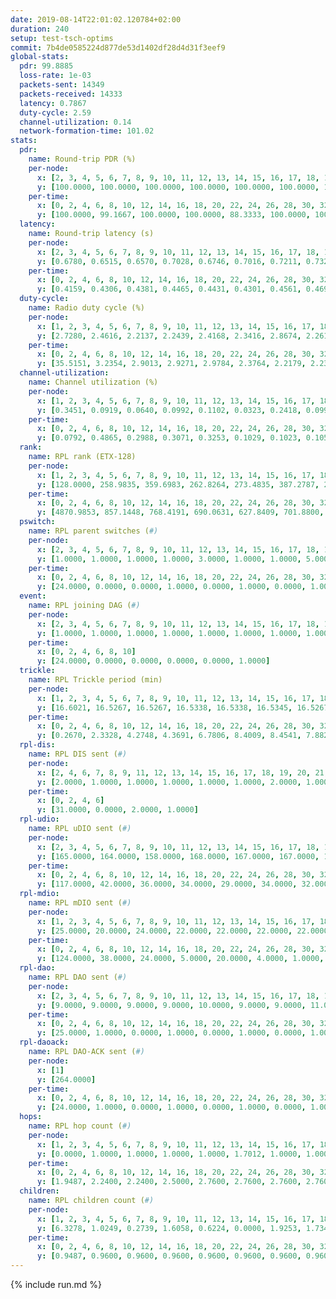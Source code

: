 ```yaml
---
date: 2019-08-14T22:01:02.120784+02:00
duration: 240
setup: test-tsch-optims
commit: 7b4de0585224d877de53d1402df28d4d31f3eef9
global-stats:
  pdr: 99.8885
  loss-rate: 1e-03
  packets-sent: 14349
  packets-received: 14333
  latency: 0.7867
  duty-cycle: 2.59
  channel-utilization: 0.14
  network-formation-time: 101.02
stats:
  pdr:
    name: Round-trip PDR (%)
    per-node:
      x: [2, 3, 4, 5, 6, 7, 8, 9, 10, 11, 12, 13, 14, 15, 16, 17, 18, 19, 20, 21, 22, 23, 24, 25]
      y: [100.0000, 100.0000, 100.0000, 100.0000, 100.0000, 100.0000, 100.0000, 100.0000, 100.0000, 100.0000, 100.0000, 100.0000, 100.0000, 99.8285, 99.6937, 100.0000, 99.8361, 99.3548, 99.6599, 99.6835, 99.6672, 99.6825, 100.0000, 100.0000]
    per-time:
      x: [0, 2, 4, 6, 8, 10, 12, 14, 16, 18, 20, 22, 24, 26, 28, 30, 32, 34, 36, 38, 40, 42, 44, 46, 48, 50, 52, 54, 56, 58, 60, 62, 64, 66, 68, 70, 72, 74, 76, 78, 80, 82, 84, 86, 88, 90, 92, 94, 96, 98, 100, 102, 104, 106, 108, 110, 112, 114, 116, 118, 120, 122, 124, 126, 128, 130, 132, 134, 136, 138, 140, 142, 144, 146, 148, 150, 152, 154, 156, 158, 160, 162, 164, 166, 168, 170, 172, 174, 176, 178, 180, 182, 184, 186, 188, 190, 192, 194, 196, 198, 200, 202, 204, 206, 208, 210, 212, 214, 216, 218, 220, 222, 224, 226, 228, 230, 232, 234, 236, 238, 240]
      y: [100.0000, 99.1667, 100.0000, 100.0000, 88.3333, 100.0000, 100.0000, 100.0000, 100.0000, 100.0000, 100.0000, 100.0000, 100.0000, 99.1597, 100.0000, 100.0000, 100.0000, 100.0000, 100.0000, 100.0000, 100.0000, 100.0000, 100.0000, 100.0000, 100.0000, 100.0000, 100.0000, 100.0000, 100.0000, 100.0000, 100.0000, 100.0000, 100.0000, 100.0000, 100.0000, 100.0000, 100.0000, 100.0000, 100.0000, 100.0000, 100.0000, 100.0000, 100.0000, 100.0000, 100.0000, 100.0000, 100.0000, 100.0000, 100.0000, 100.0000, 100.0000, 100.0000, 100.0000, 100.0000, 100.0000, 100.0000, 100.0000, 100.0000, 100.0000, 100.0000, 100.0000, 100.0000, 100.0000, 100.0000, 100.0000, 100.0000, 100.0000, 100.0000, 100.0000, 100.0000, 100.0000, 100.0000, 100.0000, 100.0000, 100.0000, 100.0000, 100.0000, 100.0000, 100.0000, 100.0000, 100.0000, 100.0000, 100.0000, 100.0000, 100.0000, 100.0000, 100.0000, 100.0000, 100.0000, 100.0000, 100.0000, 100.0000, 100.0000, 100.0000, 100.0000, 100.0000, 100.0000, 100.0000, 100.0000, 100.0000, 100.0000, 100.0000, 100.0000, 100.0000, 100.0000, 100.0000, 100.0000, 100.0000, 100.0000, 100.0000, 100.0000, 100.0000, 100.0000, 100.0000, 100.0000, 100.0000, 100.0000, 100.0000, 100.0000, 100.0000, null]
  latency:
    name: Round-trip latency (s)
    per-node:
      x: [2, 3, 4, 5, 6, 7, 8, 9, 10, 11, 12, 13, 14, 15, 16, 17, 18, 19, 20, 21, 22, 23, 24, 25]
      y: [0.6780, 0.6515, 0.6570, 0.7028, 0.6746, 0.7016, 0.7211, 0.7320, 0.6589, 0.7157, 0.7332, 0.7690, 0.7530, 0.8566, 0.7508, 0.8145, 0.8831, 0.7932, 0.8963, 0.8550, 0.8946, 0.9702, 0.9811, 1.0000]
    per-time:
      x: [0, 2, 4, 6, 8, 10, 12, 14, 16, 18, 20, 22, 24, 26, 28, 30, 32, 34, 36, 38, 40, 42, 44, 46, 48, 50, 52, 54, 56, 58, 60, 62, 64, 66, 68, 70, 72, 74, 76, 78, 80, 82, 84, 86, 88, 90, 92, 94, 96, 98, 100, 102, 104, 106, 108, 110, 112, 114, 116, 118, 120, 122, 124, 126, 128, 130, 132, 134, 136, 138, 140, 142, 144, 146, 148, 150, 152, 154, 156, 158, 160, 162, 164, 166, 168, 170, 172, 174, 176, 178, 180, 182, 184, 186, 188, 190, 192, 194, 196, 198, 200, 202, 204, 206, 208, 210, 212, 214, 216, 218, 220, 222, 224, 226, 228, 230, 232, 234, 236, 238, 240]
      y: [0.4159, 0.4306, 0.4381, 0.4465, 0.4431, 0.4301, 0.4561, 0.4696, 0.4311, 0.4198, 0.4443, 0.3927, 0.4035, 0.4208, 0.4206, 0.3968, 0.4339, 0.4083, 0.4126, 0.3887, 0.4112, 0.3806, 0.4240, 0.4168, 0.3796, 0.3881, 0.3677, 0.3725, 0.3556, 0.3820, 0.3714, 0.3523, 0.3505, 0.3474, 0.3482, 0.3549, 0.4401, 0.3628, 0.3218, 0.3284, 0.3254, 0.3210, 0.3641, 0.3323, 0.3497, 0.3228, 0.3826, 0.5026, 0.5009, 0.3292, 0.3461, 0.3079, 0.3538, 0.5454, 0.6110, 0.5321, 0.3854, 0.3336, 0.3358, 0.8827, 1.0575, 0.8547, 0.5447, 0.5635, 0.4371, 0.8786, 1.2705, 1.2026, 1.0036, 0.7876, 0.5801, 0.9781, 1.2809, 1.2702, 1.2711, 1.2155, 0.8635, 1.0565, 1.2844, 1.2899, 1.2915, 1.2490, 1.2921, 1.2444, 1.2933, 1.3018, 1.2801, 1.2796, 1.2913, 1.2770, 1.2722, 1.2507, 1.2546, 1.2675, 1.2546, 1.2276, 1.2412, 1.2784, 1.2706, 1.2606, 1.2893, 1.2529, 1.2593, 1.2518, 1.2458, 1.2713, 1.2355, 1.2447, 1.2328, 1.2512, 1.2612, 1.2554, 1.2776, 1.2594, 1.2372, 1.2714, 1.2481, 1.2620, 1.2958, 1.2834, null]
  duty-cycle:
    name: Radio duty cycle (%)
    per-node:
      x: [1, 2, 3, 4, 5, 6, 7, 8, 9, 10, 11, 12, 13, 14, 15, 16, 17, 18, 19, 20, 21, 22, 23, 24, 25]
      y: [2.7280, 2.4616, 2.2137, 2.2439, 2.4168, 2.3416, 2.8674, 2.2612, 2.2543, 2.1731, 2.3898, 2.3089, 2.7063, 2.3436, 3.0204, 2.6580, 2.4461, 2.5077, 2.4823, 2.5272, 2.5130, 2.6729, 2.6290, 2.4513, 2.5552]
    per-time:
      x: [0, 2, 4, 6, 8, 10, 12, 14, 16, 18, 20, 22, 24, 26, 28, 30, 32, 34, 36, 38, 40, 42, 44, 46, 48, 50, 52, 54, 56, 58, 60, 62, 64, 66, 68, 70, 72, 74, 76, 78, 80, 82, 84, 86, 88, 90, 92, 94, 96, 98, 100, 102, 104, 106, 108, 110, 112, 114, 116, 118, 120, 122, 124, 126, 128, 130, 132, 134, 136, 138, 140, 142, 144, 146, 148, 150, 152, 154, 156, 158, 160, 162, 164, 166, 168, 170, 172, 174, 176, 178, 180, 182, 184, 186, 188, 190, 192, 194, 196, 198, 200, 202, 204, 206, 208, 210, 212, 214, 216, 218, 220, 222, 224, 226, 228, 230, 232, 234, 236, 238, 240]
      y: [35.5151, 3.2354, 2.9013, 2.9271, 2.9784, 2.3764, 2.2179, 2.2362, 2.2478, 2.2200, 2.2043, 2.2099, 2.1887, 2.2025, 2.2667, 2.1924, 2.2184, 2.2079, 2.2059, 2.2121, 2.2004, 2.2053, 2.1992, 2.2356, 2.2137, 2.2016, 2.2166, 2.1959, 2.2211, 2.2011, 2.2092, 2.2309, 2.2076, 2.2172, 2.1891, 2.2080, 2.2144, 2.1981, 2.1689, 2.1747, 2.1858, 2.1857, 2.1795, 2.1827, 2.1642, 2.1710, 2.1755, 2.2077, 2.2211, 2.2049, 2.2095, 2.2138, 2.1868, 2.1775, 2.1876, 2.1867, 2.1703, 2.2143, 2.1697, 2.1848, 2.1701, 2.1556, 2.1538, 2.1735, 2.1652, 2.1798, 2.1818, 2.1885, 2.1593, 2.1699, 2.1739, 2.1981, 2.1805, 2.1808, 2.1942, 2.1761, 2.2060, 2.1940, 2.1798, 2.1767, 2.1877, 2.1737, 2.1885, 2.1768, 2.1784, 2.1939, 2.1982, 2.1782, 2.1697, 2.1844, 2.1653, 2.1669, 2.1635, 2.1755, 2.1728, 2.1570, 2.1425, 2.1545, 2.1913, 2.1744, 2.1661, 2.1847, 2.1820, 2.1780, 2.1720, 2.1656, 2.1739, 2.1730, 2.1773, 2.1707, 2.1800, 2.1889, 2.2017, 2.1885, 2.1788, 2.1742, 2.1894, 2.1733, 2.2027, 2.1963, 2.1936]
  channel-utilization:
    name: Channel utilization (%)
    per-node:
      x: [1, 2, 3, 4, 5, 6, 7, 8, 9, 10, 11, 12, 13, 14, 15, 16, 17, 18, 19, 20, 21, 22, 23, 24, 25]
      y: [0.3451, 0.0919, 0.0640, 0.0992, 0.1102, 0.0323, 0.2418, 0.0993, 0.0333, 0.0809, 0.0330, 0.0333, 0.1189, 0.0319, 0.3473, 0.1669, 0.0439, 0.0724, 0.0430, 0.0497, 0.0647, 0.0566, 0.0357, 0.0322, 0.0353]
    per-time:
      x: [0, 2, 4, 6, 8, 10, 12, 14, 16, 18, 20, 22, 24, 26, 28, 30, 32, 34, 36, 38, 40, 42, 44, 46, 48, 50, 52, 54, 56, 58, 60, 62, 64, 66, 68, 70, 72, 74, 76, 78, 80, 82, 84, 86, 88, 90, 92, 94, 96, 98, 100, 102, 104, 106, 108, 110, 112, 114, 116, 118, 120, 122, 124, 126, 128, 130, 132, 134, 136, 138, 140, 142, 144, 146, 148, 150, 152, 154, 156, 158, 160, 162, 164, 166, 168, 170, 172, 174, 176, 178, 180, 182, 184, 186, 188, 190, 192, 194, 196, 198, 200, 202, 204, 206, 208, 210, 212, 214, 216, 218, 220, 222, 224, 226, 228, 230, 232, 234, 236, 238, 240]
      y: [0.0792, 0.4865, 0.2988, 0.3071, 0.3253, 0.1029, 0.1023, 0.1052, 0.1098, 0.1008, 0.0962, 0.0966, 0.0913, 0.0950, 0.1158, 0.0901, 0.0980, 0.0947, 0.0955, 0.0981, 0.0935, 0.0942, 0.0910, 0.1038, 0.0955, 0.0918, 0.0954, 0.0897, 0.0981, 0.0900, 0.0928, 0.0967, 0.0884, 0.0928, 0.0839, 0.0890, 0.0931, 0.0893, 0.0804, 0.0826, 0.0842, 0.0826, 0.0834, 0.0834, 0.0790, 0.0803, 0.0817, 0.0923, 0.0948, 0.0916, 0.0902, 0.0942, 0.0842, 0.0832, 0.0863, 0.0880, 0.0802, 0.0950, 0.0795, 0.0845, 0.0789, 0.0745, 0.0761, 0.0815, 0.0794, 0.0836, 0.0831, 0.0885, 0.0753, 0.0803, 0.0825, 0.0914, 0.0821, 0.0832, 0.0859, 0.0799, 0.0897, 0.0851, 0.0820, 0.0823, 0.0839, 0.0810, 0.0839, 0.0816, 0.0808, 0.0864, 0.0847, 0.0833, 0.0812, 0.0853, 0.0779, 0.0778, 0.0784, 0.0802, 0.0800, 0.0743, 0.0700, 0.0745, 0.0878, 0.0825, 0.0783, 0.0827, 0.0824, 0.0831, 0.0805, 0.0798, 0.0820, 0.0810, 0.0831, 0.0792, 0.0813, 0.0865, 0.0891, 0.0845, 0.0813, 0.0813, 0.0866, 0.0805, 0.0891, 0.0828, 0.0821]
  rank:
    name: RPL rank (ETX-128)
    per-node:
      x: [1, 2, 3, 4, 5, 6, 7, 8, 9, 10, 11, 12, 13, 14, 15, 16, 17, 18, 19, 20, 21, 22, 23, 24, 25]
      y: [128.0000, 258.9835, 359.6983, 262.8264, 273.4835, 387.2787, 277.4711, 300.5083, 525.3902, 437.9713, 784.2341, 482.0321, 419.1399, 609.6923, 688.7830, 796.3522, 850.2782, 716.2840, 891.9315, 702.1600, 720.4204, 742.4431, 824.2897, 814.4337, 867.5520]
    per-time:
      x: [0, 2, 4, 6, 8, 10, 12, 14, 16, 18, 20, 22, 24, 26, 28, 30, 32, 34, 36, 38, 40, 42, 44, 46, 48, 50, 52, 54, 56, 58, 60, 62, 64, 66, 68, 70, 72, 74, 76, 78, 80, 82, 84, 86, 88, 90, 92, 94, 96, 98, 100, 102, 104, 106, 108, 110, 112, 114, 116, 118, 120, 122, 124, 126, 128, 130, 132, 134, 136, 138, 140, 142, 144, 146, 148, 150, 152, 154, 156, 158, 160, 162, 164, 166, 168, 170, 172, 174, 176, 178, 180, 182, 184, 186, 188, 190, 192, 194, 196, 198, 200, 202, 204, 206, 208, 210, 212, 214, 216, 218, 220, 222, 224, 226, 228, 230, 232, 234, 236, 238, 240]
      y: [4870.9853, 857.1448, 768.4191, 690.0631, 627.8409, 701.8800, 675.8000, 631.5098, 599.3725, 604.3000, 603.8400, 602.9216, 594.9800, 594.5769, 580.0588, 588.9000, 590.4000, 595.0392, 596.2549, 586.8600, 584.7200, 579.7600, 617.0962, 613.5200, 603.1373, 600.8800, 579.0385, 559.7308, 547.8039, 549.6600, 550.4231, 546.2909, 546.5400, 563.5098, 546.0600, 541.5962, 562.2593, 539.4630, 526.3000, 518.6863, 521.1961, 521.6078, 510.2000, 510.0196, 501.0200, 510.1296, 498.7451, 485.2885, 477.9623, 454.1800, 455.7000, 475.5385, 470.7647, 475.5686, 470.2549, 471.8824, 460.4706, 447.7170, 435.5400, 436.5600, 437.9600, 438.2549, 435.4200, 440.3529, 439.1800, 438.6667, 457.4800, 486.2400, 483.3000, 477.1000, 481.8400, 493.4464, 461.6800, 461.7255, 460.4000, 463.3529, 468.1132, 476.1400, 480.7255, 467.3000, 471.8039, 469.9200, 463.2353, 455.3922, 462.4231, 468.5098, 476.0577, 453.2200, 462.7255, 444.2941, 444.5400, 441.0392, 440.0400, 441.0800, 447.3200, 442.1600, 439.2800, 441.9020, 448.2549, 461.8400, 474.6000, 478.0392, 477.1800, 481.3333, 477.1509, 461.4600, 478.8868, 487.4902, 483.2453, 480.6200, 477.2800, 492.0385, 482.9615, 477.9600, 474.4706, 469.3725, 471.9808, 465.1600, 461.8235, 462.4400, 472.5200]
  pswitch:
    name: RPL parent switches (#)
    per-node:
      x: [2, 3, 4, 5, 6, 7, 8, 9, 10, 11, 12, 13, 14, 15, 16, 17, 18, 19, 20, 21, 22, 23, 24, 25]
      y: [1.0000, 1.0000, 1.0000, 1.0000, 3.0000, 1.0000, 1.0000, 5.0000, 3.0000, 11.0000, 8.0000, 2.0000, 6.0000, 8.0000, 6.0000, 7.0000, 9.0000, 7.0000, 10.0000, 5.0000, 6.0000, 12.0000, 9.0000, 10.0000]
    per-time:
      x: [0, 2, 4, 6, 8, 10, 12, 14, 16, 18, 20, 22, 24, 26, 28, 30, 32, 34, 36, 38, 40, 42, 44, 46, 48, 50, 52, 54, 56, 58, 60, 62, 64, 66, 68, 70, 72, 74, 76, 78, 80, 82, 84, 86, 88, 90, 92, 94, 96, 98, 100, 102, 104, 106, 108, 110, 112, 114, 116, 118, 120, 122, 124, 126, 128, 130, 132, 134, 136, 138, 140, 142, 144, 146, 148, 150, 152, 154, 156, 158, 160, 162, 164, 166, 168, 170, 172, 174, 176, 178, 180, 182, 184, 186, 188, 190, 192, 194, 196, 198, 200, 202, 204, 206, 208, 210, 212, 214, 216, 218, 220, 222, 224, 226, 228, 230, 232, 234, 236]
      y: [24.0000, 0.0000, 0.0000, 1.0000, 0.0000, 1.0000, 0.0000, 1.0000, 1.0000, 0.0000, 0.0000, 1.0000, 0.0000, 2.0000, 1.0000, 0.0000, 0.0000, 1.0000, 1.0000, 0.0000, 0.0000, 0.0000, 2.0000, 0.0000, 1.0000, 0.0000, 2.0000, 2.0000, 1.0000, 0.0000, 2.0000, 5.0000, 0.0000, 1.0000, 0.0000, 2.0000, 4.0000, 4.0000, 0.0000, 1.0000, 1.0000, 1.0000, 0.0000, 1.0000, 0.0000, 4.0000, 1.0000, 2.0000, 3.0000, 0.0000, 0.0000, 2.0000, 1.0000, 1.0000, 1.0000, 1.0000, 1.0000, 3.0000, 0.0000, 0.0000, 0.0000, 1.0000, 0.0000, 1.0000, 0.0000, 1.0000, 0.0000, 0.0000, 0.0000, 0.0000, 0.0000, 6.0000, 0.0000, 1.0000, 0.0000, 1.0000, 3.0000, 0.0000, 1.0000, 0.0000, 1.0000, 0.0000, 1.0000, 1.0000, 2.0000, 1.0000, 2.0000, 0.0000, 1.0000, 1.0000, 0.0000, 1.0000, 0.0000, 0.0000, 0.0000, 0.0000, 0.0000, 1.0000, 1.0000, 0.0000, 0.0000, 1.0000, 0.0000, 1.0000, 3.0000, 0.0000, 3.0000, 1.0000, 3.0000, 0.0000, 0.0000, 2.0000, 2.0000, 0.0000, 1.0000, 1.0000, 2.0000, 0.0000, 1.0000]
  event:
    name: RPL joining DAG (#)
    per-node:
      x: [2, 3, 4, 5, 6, 7, 8, 9, 10, 11, 12, 13, 14, 15, 16, 17, 18, 19, 20, 21, 22, 23, 24, 25]
      y: [1.0000, 1.0000, 1.0000, 1.0000, 1.0000, 1.0000, 1.0000, 1.0000, 1.0000, 1.0000, 1.0000, 1.0000, 1.0000, 2.0000, 1.0000, 1.0000, 1.0000, 1.0000, 1.0000, 1.0000, 1.0000, 1.0000, 1.0000, 1.0000]
    per-time:
      x: [0, 2, 4, 6, 8, 10]
      y: [24.0000, 0.0000, 0.0000, 0.0000, 0.0000, 1.0000]
  trickle:
    name: RPL Trickle period (min)
    per-node:
      x: [1, 2, 3, 4, 5, 6, 7, 8, 9, 10, 11, 12, 13, 14, 15, 16, 17, 18, 19, 20, 21, 22, 23, 24, 25]
      y: [16.6021, 16.5267, 16.5267, 16.5338, 16.5338, 16.5345, 16.5267, 16.5287, 16.5422, 16.4811, 16.5644, 16.5183, 16.5306, 16.5460, 6.2695, 16.5460, 16.5497, 16.5571, 16.5497, 16.6268, 16.6094, 15.6408, 15.8763, 16.6233, 15.9157]
    per-time:
      x: [0, 2, 4, 6, 8, 10, 12, 14, 16, 18, 20, 22, 24, 26, 28, 30, 32, 34, 36, 38, 40, 42, 44, 46, 48, 50, 52, 54, 56, 58, 60, 62, 64, 66, 68, 70, 72, 74, 76, 78, 80, 82, 84, 86, 88, 90, 92, 94, 96, 98, 100, 102, 104, 106, 108, 110, 112, 114, 116, 118, 120, 122, 124, 126, 128, 130, 132, 134, 136, 138, 140, 142, 144, 146, 148, 150, 152, 154, 156, 158, 160, 162, 164, 166, 168, 170, 172, 174, 176, 178, 180, 182, 184, 186, 188, 190, 192, 194, 196, 198, 200, 202, 204, 206, 208, 210, 212, 214, 216, 218, 220, 222, 224, 226, 228, 230, 232, 234, 236, 238, 240]
      y: [0.2670, 2.3328, 4.2748, 4.3691, 6.7806, 8.4009, 8.4541, 7.8828, 8.0314, 15.6849, 16.0782, 16.2769, 16.4277, 16.3000, 16.7909, 16.9520, 17.4763, 17.4763, 17.4763, 17.4763, 17.4763, 17.4763, 17.4763, 17.4763, 17.4763, 17.4763, 16.4956, 16.8881, 16.9623, 16.9520, 17.0562, 17.1585, 17.1267, 17.1336, 17.1267, 17.4763, 17.4763, 17.4763, 17.4763, 17.4763, 17.4763, 17.4763, 17.4763, 17.4763, 17.4763, 17.4763, 17.4763, 17.4763, 17.4763, 17.4763, 17.4763, 17.4763, 17.4763, 17.4763, 17.4763, 17.4763, 17.4763, 17.4763, 17.4763, 17.4763, 17.4763, 17.4763, 17.4763, 17.4763, 17.4763, 17.4763, 17.4763, 17.4763, 17.4763, 17.4763, 17.4763, 17.4763, 17.4763, 17.4763, 17.4763, 17.4763, 17.4763, 17.4763, 17.4763, 17.4763, 17.4763, 17.4763, 17.4763, 17.4763, 17.4763, 17.4763, 17.4763, 17.4763, 17.4763, 17.4763, 17.4763, 17.4763, 17.4763, 17.4763, 17.4763, 17.4763, 17.4763, 17.4763, 17.4763, 17.4763, 17.4763, 17.4763, 17.4763, 17.4763, 17.4763, 17.4763, 17.4763, 17.4763, 17.4763, 17.4763, 17.4763, 17.4763, 17.4763, 17.4763, 17.4763, 17.4763, 17.4763, 17.4763, 17.4763, 17.4763, 17.4763]
  rpl-dis:
    name: RPL DIS sent (#)
    per-node:
      x: [2, 4, 6, 7, 8, 9, 11, 12, 13, 14, 15, 16, 17, 18, 19, 20, 21, 22, 23, 24, 25]
      y: [2.0000, 1.0000, 1.0000, 1.0000, 1.0000, 1.0000, 2.0000, 1.0000, 1.0000, 1.0000, 4.0000, 2.0000, 2.0000, 1.0000, 2.0000, 2.0000, 1.0000, 2.0000, 3.0000, 1.0000, 2.0000]
    per-time:
      x: [0, 2, 4, 6]
      y: [31.0000, 0.0000, 2.0000, 1.0000]
  rpl-udio:
    name: RPL uDIO sent (#)
    per-node:
      x: [2, 3, 4, 5, 6, 7, 8, 9, 10, 11, 12, 13, 14, 15, 16, 17, 18, 19, 20, 21, 22, 23, 24, 25]
      y: [165.0000, 164.0000, 158.0000, 168.0000, 167.0000, 167.0000, 166.0000, 170.0000, 172.0000, 164.0000, 163.0000, 164.0000, 172.0000, 161.0000, 168.0000, 175.0000, 168.0000, 165.0000, 163.0000, 176.0000, 170.0000, 172.0000, 166.0000, 170.0000]
    per-time:
      x: [0, 2, 4, 6, 8, 10, 12, 14, 16, 18, 20, 22, 24, 26, 28, 30, 32, 34, 36, 38, 40, 42, 44, 46, 48, 50, 52, 54, 56, 58, 60, 62, 64, 66, 68, 70, 72, 74, 76, 78, 80, 82, 84, 86, 88, 90, 92, 94, 96, 98, 100, 102, 104, 106, 108, 110, 112, 114, 116, 118, 120, 122, 124, 126, 128, 130, 132, 134, 136, 138, 140, 142, 144, 146, 148, 150, 152, 154, 156, 158, 160, 162, 164, 166, 168, 170, 172, 174, 176, 178, 180, 182, 184, 186, 188, 190, 192, 194, 196, 198, 200, 202, 204, 206, 208, 210, 212, 214, 216, 218, 220, 222, 224, 226, 228, 230, 232, 234, 236, 238, 240]
      y: [117.0000, 42.0000, 36.0000, 34.0000, 29.0000, 34.0000, 32.0000, 34.0000, 34.0000, 34.0000, 36.0000, 31.0000, 32.0000, 36.0000, 35.0000, 32.0000, 27.0000, 28.0000, 31.0000, 31.0000, 28.0000, 34.0000, 42.0000, 36.0000, 30.0000, 31.0000, 28.0000, 35.0000, 36.0000, 37.0000, 31.0000, 44.0000, 37.0000, 30.0000, 29.0000, 34.0000, 34.0000, 33.0000, 33.0000, 32.0000, 29.0000, 31.0000, 33.0000, 33.0000, 30.0000, 34.0000, 37.0000, 33.0000, 29.0000, 31.0000, 33.0000, 34.0000, 29.0000, 33.0000, 33.0000, 31.0000, 33.0000, 32.0000, 32.0000, 30.0000, 34.0000, 29.0000, 30.0000, 29.0000, 32.0000, 32.0000, 35.0000, 36.0000, 30.0000, 31.0000, 30.0000, 32.0000, 32.0000, 32.0000, 28.0000, 30.0000, 34.0000, 35.0000, 33.0000, 34.0000, 28.0000, 32.0000, 33.0000, 33.0000, 34.0000, 33.0000, 31.0000, 36.0000, 30.0000, 33.0000, 33.0000, 31.0000, 31.0000, 33.0000, 35.0000, 31.0000, 25.0000, 38.0000, 35.0000, 34.0000, 33.0000, 34.0000, 32.0000, 27.0000, 33.0000, 33.0000, 38.0000, 34.0000, 39.0000, 26.0000, 37.0000, 28.0000, 30.0000, 38.0000, 34.0000, 32.0000, 32.0000, 34.0000, 30.0000, 31.0000, 13.0000]
  rpl-mdio:
    name: RPL mDIO sent (#)
    per-node:
      x: [1, 2, 3, 4, 5, 6, 7, 8, 9, 10, 11, 12, 13, 14, 15, 16, 17, 18, 19, 20, 21, 22, 23, 24, 25]
      y: [25.0000, 20.0000, 24.0000, 22.0000, 22.0000, 22.0000, 22.0000, 23.0000, 23.0000, 25.0000, 21.0000, 24.0000, 20.0000, 22.0000, 30.0000, 21.0000, 21.0000, 23.0000, 20.0000, 20.0000, 21.0000, 28.0000, 26.0000, 22.0000, 27.0000]
    per-time:
      x: [0, 2, 4, 6, 8, 10, 12, 14, 16, 18, 20, 22, 24, 26, 28, 30, 32, 34, 36, 38, 40, 42, 44, 46, 48, 50, 52, 54, 56, 58, 60, 62, 64, 66, 68, 70, 72, 74, 76, 78, 80, 82, 84, 86, 88, 90, 92, 94, 96, 98, 100, 102, 104, 106, 108, 110, 112, 114, 116, 118, 120, 122, 124, 126, 128, 130, 132, 134, 136, 138, 140, 142, 144, 146, 148, 150, 152, 154, 156, 158, 160, 162, 164, 166, 168, 170, 172, 174, 176, 178, 180, 182, 184, 186, 188, 190, 192, 194, 196, 198, 200, 202, 204, 206, 208, 210, 212, 214, 216, 218, 220, 222, 224, 226, 228, 230, 232, 234, 236, 238, 240]
      y: [124.0000, 38.0000, 24.0000, 5.0000, 20.0000, 4.0000, 1.0000, 21.0000, 10.0000, 5.0000, 2.0000, 0.0000, 0.0000, 2.0000, 6.0000, 3.0000, 11.0000, 3.0000, 0.0000, 0.0000, 0.0000, 1.0000, 7.0000, 3.0000, 6.0000, 5.0000, 7.0000, 1.0000, 1.0000, 0.0000, 3.0000, 9.0000, 5.0000, 2.0000, 6.0000, 1.0000, 0.0000, 1.0000, 0.0000, 3.0000, 3.0000, 7.0000, 5.0000, 6.0000, 0.0000, 0.0000, 0.0000, 2.0000, 4.0000, 3.0000, 9.0000, 4.0000, 3.0000, 0.0000, 0.0000, 1.0000, 2.0000, 4.0000, 5.0000, 7.0000, 4.0000, 2.0000, 0.0000, 0.0000, 2.0000, 0.0000, 10.0000, 4.0000, 5.0000, 2.0000, 2.0000, 0.0000, 0.0000, 0.0000, 5.0000, 4.0000, 7.0000, 7.0000, 2.0000, 0.0000, 0.0000, 0.0000, 1.0000, 1.0000, 7.0000, 6.0000, 8.0000, 2.0000, 0.0000, 0.0000, 1.0000, 3.0000, 4.0000, 7.0000, 5.0000, 2.0000, 3.0000, 0.0000, 1.0000, 0.0000, 2.0000, 6.0000, 10.0000, 1.0000, 4.0000, 1.0000, 0.0000, 0.0000, 1.0000, 3.0000, 6.0000, 7.0000, 2.0000, 5.0000, 1.0000, 0.0000, 0.0000, 0.0000, 6.0000, 5.0000, 2.0000]
  rpl-dao:
    name: RPL DAO sent (#)
    per-node:
      x: [2, 3, 4, 5, 6, 7, 8, 9, 10, 11, 12, 13, 14, 15, 16, 17, 18, 19, 20, 21, 22, 23, 24, 25]
      y: [9.0000, 9.0000, 9.0000, 9.0000, 10.0000, 9.0000, 9.0000, 11.0000, 10.0000, 14.0000, 10.0000, 9.0000, 11.0000, 14.0000, 13.0000, 11.0000, 14.0000, 12.0000, 13.0000, 10.0000, 11.0000, 13.0000, 13.0000, 12.0000]
    per-time:
      x: [0, 2, 4, 6, 8, 10, 12, 14, 16, 18, 20, 22, 24, 26, 28, 30, 32, 34, 36, 38, 40, 42, 44, 46, 48, 50, 52, 54, 56, 58, 60, 62, 64, 66, 68, 70, 72, 74, 76, 78, 80, 82, 84, 86, 88, 90, 92, 94, 96, 98, 100, 102, 104, 106, 108, 110, 112, 114, 116, 118, 120, 122, 124, 126, 128, 130, 132, 134, 136, 138, 140, 142, 144, 146, 148, 150, 152, 154, 156, 158, 160, 162, 164, 166, 168, 170, 172, 174, 176, 178, 180, 182, 184, 186, 188, 190, 192, 194, 196, 198, 200, 202, 204, 206, 208, 210, 212, 214, 216, 218, 220, 222, 224, 226, 228, 230, 232, 234, 236]
      y: [25.0000, 1.0000, 0.0000, 1.0000, 0.0000, 1.0000, 0.0000, 1.0000, 1.0000, 0.0000, 0.0000, 1.0000, 0.0000, 2.0000, 18.0000, 0.0000, 0.0000, 2.0000, 1.0000, 1.0000, 0.0000, 1.0000, 3.0000, 0.0000, 1.0000, 0.0000, 3.0000, 2.0000, 11.0000, 1.0000, 2.0000, 5.0000, 1.0000, 1.0000, 0.0000, 1.0000, 5.0000, 4.0000, 1.0000, 1.0000, 2.0000, 1.0000, 5.0000, 4.0000, 1.0000, 5.0000, 1.0000, 2.0000, 3.0000, 0.0000, 1.0000, 3.0000, 2.0000, 2.0000, 2.0000, 1.0000, 3.0000, 7.0000, 0.0000, 1.0000, 1.0000, 1.0000, 2.0000, 1.0000, 1.0000, 2.0000, 2.0000, 2.0000, 1.0000, 2.0000, 2.0000, 11.0000, 1.0000, 2.0000, 0.0000, 1.0000, 4.0000, 0.0000, 2.0000, 1.0000, 2.0000, 1.0000, 2.0000, 2.0000, 3.0000, 8.0000, 3.0000, 0.0000, 2.0000, 1.0000, 1.0000, 1.0000, 0.0000, 1.0000, 2.0000, 0.0000, 1.0000, 2.0000, 3.0000, 7.0000, 4.0000, 1.0000, 1.0000, 2.0000, 3.0000, 0.0000, 4.0000, 1.0000, 4.0000, 0.0000, 1.0000, 4.0000, 3.0000, 3.0000, 6.0000, 1.0000, 1.0000, 0.0000, 1.0000]
  rpl-daoack:
    name: RPL DAO-ACK sent (#)
    per-node:
      x: [1]
      y: [264.0000]
    per-time:
      x: [0, 2, 4, 6, 8, 10, 12, 14, 16, 18, 20, 22, 24, 26, 28, 30, 32, 34, 36, 38, 40, 42, 44, 46, 48, 50, 52, 54, 56, 58, 60, 62, 64, 66, 68, 70, 72, 74, 76, 78, 80, 82, 84, 86, 88, 90, 92, 94, 96, 98, 100, 102, 104, 106, 108, 110, 112, 114, 116, 118, 120, 122, 124, 126, 128, 130, 132, 134, 136, 138, 140, 142, 144, 146, 148, 150, 152, 154, 156, 158, 160, 162, 164, 166, 168, 170, 172, 174, 176, 178, 180, 182, 184, 186, 188, 190, 192, 194, 196, 198, 200, 202, 204, 206, 208, 210, 212, 214, 216, 218, 220, 222, 224, 226, 228, 230, 232, 234, 236]
      y: [24.0000, 1.0000, 0.0000, 1.0000, 0.0000, 1.0000, 0.0000, 1.0000, 1.0000, 0.0000, 0.0000, 1.0000, 0.0000, 2.0000, 18.0000, 0.0000, 0.0000, 2.0000, 1.0000, 1.0000, 0.0000, 1.0000, 3.0000, 0.0000, 1.0000, 0.0000, 3.0000, 2.0000, 11.0000, 1.0000, 2.0000, 5.0000, 1.0000, 1.0000, 0.0000, 1.0000, 5.0000, 4.0000, 1.0000, 1.0000, 2.0000, 1.0000, 5.0000, 4.0000, 1.0000, 5.0000, 1.0000, 2.0000, 3.0000, 0.0000, 1.0000, 3.0000, 2.0000, 2.0000, 2.0000, 1.0000, 3.0000, 7.0000, 0.0000, 1.0000, 1.0000, 1.0000, 2.0000, 1.0000, 1.0000, 2.0000, 2.0000, 2.0000, 1.0000, 2.0000, 2.0000, 10.0000, 2.0000, 2.0000, 0.0000, 1.0000, 4.0000, 0.0000, 2.0000, 1.0000, 2.0000, 1.0000, 2.0000, 2.0000, 3.0000, 8.0000, 3.0000, 0.0000, 1.0000, 2.0000, 1.0000, 1.0000, 0.0000, 1.0000, 2.0000, 0.0000, 1.0000, 2.0000, 3.0000, 7.0000, 4.0000, 1.0000, 1.0000, 2.0000, 3.0000, 0.0000, 4.0000, 1.0000, 4.0000, 0.0000, 1.0000, 4.0000, 3.0000, 3.0000, 6.0000, 1.0000, 1.0000, 0.0000, 1.0000]
  hops:
    name: RPL hop count (#)
    per-node:
      x: [1, 2, 3, 4, 5, 6, 7, 8, 9, 10, 11, 12, 13, 14, 15, 16, 17, 18, 19, 20, 21, 22, 23, 24, 25]
      y: [0.0000, 1.0000, 1.0000, 1.0000, 1.0000, 1.7012, 1.0000, 1.0000, 2.1577, 1.9710, 2.2625, 2.0000, 2.0000, 2.9793, 2.3444, 2.2583, 2.6708, 3.4772, 3.0708, 3.4917, 3.3000, 3.5667, 4.2208, 4.2875, 4.3042]
    per-time:
      x: [0, 2, 4, 6, 8, 10, 12, 14, 16, 18, 20, 22, 24, 26, 28, 30, 32, 34, 36, 38, 40, 42, 44, 46, 48, 50, 52, 54, 56, 58, 60, 62, 64, 66, 68, 70, 72, 74, 76, 78, 80, 82, 84, 86, 88, 90, 92, 94, 96, 98, 100, 102, 104, 106, 108, 110, 112, 114, 116, 118, 120, 122, 124, 126, 128, 130, 132, 134, 136, 138, 140, 142, 144, 146, 148, 150, 152, 154, 156, 158, 160, 162, 164, 166, 168, 170, 172, 174, 176, 178, 180, 182, 184, 186, 188, 190, 192, 194, 196, 198, 200, 202, 204, 206, 208, 210, 212, 214, 216, 218, 220, 222, 224, 226, 228, 230, 232, 234, 236, 238, 240]
      y: [1.9487, 2.2400, 2.2400, 2.5000, 2.7600, 2.7600, 2.7600, 2.7600, 2.7600, 2.7600, 2.7600, 2.7600, 2.7200, 2.7200, 2.5200, 2.7200, 2.7200, 2.6800, 2.6400, 2.6000, 2.6000, 2.6000, 2.6000, 2.6400, 2.6400, 2.6400, 2.5000, 2.4400, 2.4800, 2.4800, 2.4600, 2.3200, 2.3200, 2.3000, 2.2800, 2.2800, 2.3400, 2.2800, 2.2000, 2.2000, 2.2000, 2.2000, 2.2000, 2.2000, 2.2000, 2.2000, 2.2800, 2.4000, 2.5400, 2.5200, 2.5200, 2.3600, 2.3600, 2.3600, 2.3600, 2.3400, 2.3200, 2.2800, 2.2400, 2.2400, 2.2400, 2.2400, 2.2000, 2.2000, 2.2000, 2.1800, 2.1600, 2.1600, 2.1600, 2.1600, 2.1600, 2.1600, 2.1600, 2.1800, 2.2000, 2.2400, 2.2800, 2.2800, 2.2800, 2.2800, 2.2800, 2.2800, 2.2800, 2.2600, 2.1800, 2.1600, 2.1600, 2.1600, 2.1600, 2.1600, 2.1600, 2.1600, 2.1200, 2.1200, 2.1200, 2.1200, 2.1200, 2.1200, 2.1200, 2.1200, 2.1200, 2.1200, 2.1200, 2.1400, 2.1600, 2.1600, 2.1600, 2.1600, 2.1600, 2.2000, 2.2000, 2.2000, 2.2800, 2.2800, 2.2800, 2.2200, 2.2000, 2.2000, 2.2000, 2.2000, 2.2000]
  children:
    name: RPL children count (#)
    per-node:
      x: [1, 2, 3, 4, 5, 6, 7, 8, 9, 10, 11, 12, 13, 14, 15, 16, 17, 18, 19, 20, 21, 22, 23, 24, 25]
      y: [6.3278, 1.0249, 0.2739, 1.6058, 0.6224, 0.0000, 1.9253, 1.7344, 0.0000, 1.0664, 0.0000, 0.0000, 1.0875, 0.0000, 1.8423, 2.3542, 0.3292, 1.2573, 0.3000, 0.5458, 0.9333, 0.7000, 0.0250, 0.0000, 0.0250]
    per-time:
      x: [0, 2, 4, 6, 8, 10, 12, 14, 16, 18, 20, 22, 24, 26, 28, 30, 32, 34, 36, 38, 40, 42, 44, 46, 48, 50, 52, 54, 56, 58, 60, 62, 64, 66, 68, 70, 72, 74, 76, 78, 80, 82, 84, 86, 88, 90, 92, 94, 96, 98, 100, 102, 104, 106, 108, 110, 112, 114, 116, 118, 120, 122, 124, 126, 128, 130, 132, 134, 136, 138, 140, 142, 144, 146, 148, 150, 152, 154, 156, 158, 160, 162, 164, 166, 168, 170, 172, 174, 176, 178, 180, 182, 184, 186, 188, 190, 192, 194, 196, 198, 200, 202, 204, 206, 208, 210, 212, 214, 216, 218, 220, 222, 224, 226, 228, 230, 232, 234, 236, 238, 240]
      y: [0.9487, 0.9600, 0.9600, 0.9600, 0.9600, 0.9600, 0.9600, 0.9600, 0.9600, 0.9600, 0.9600, 0.9600, 0.9600, 0.9600, 0.9600, 0.9600, 0.9600, 0.9600, 0.9600, 0.9600, 0.9600, 0.9600, 0.9600, 0.9600, 0.9600, 0.9600, 0.9600, 0.9600, 0.9600, 0.9600, 0.9600, 0.9600, 0.9600, 0.9600, 0.9600, 0.9600, 0.9600, 0.9600, 0.9600, 0.9600, 0.9600, 0.9600, 0.9600, 0.9600, 0.9600, 0.9600, 0.9600, 0.9600, 0.9600, 0.9600, 0.9600, 0.9600, 0.9600, 0.9600, 0.9600, 0.9600, 0.9600, 0.9600, 0.9600, 0.9600, 0.9600, 0.9600, 0.9600, 0.9600, 0.9600, 0.9600, 0.9600, 0.9600, 0.9600, 0.9600, 0.9600, 0.9600, 0.9600, 0.9600, 0.9600, 0.9600, 0.9600, 0.9600, 0.9600, 0.9600, 0.9600, 0.9600, 0.9600, 0.9600, 0.9600, 0.9600, 0.9600, 0.9600, 0.9600, 0.9600, 0.9600, 0.9600, 0.9600, 0.9600, 0.9600, 0.9600, 0.9600, 0.9600, 0.9600, 0.9600, 0.9600, 0.9600, 0.9600, 0.9600, 0.9600, 0.9600, 0.9600, 0.9600, 0.9600, 0.9600, 0.9600, 0.9600, 0.9600, 0.9600, 0.9600, 0.9600, 0.9600, 0.9600, 0.9600, 0.9600, 0.9600]
---
```


{% include run.md %}
